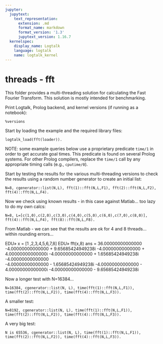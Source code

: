 ```yaml
---
jupyter:
  jupytext:
    text_representation:
      extension: .md
      format_name: markdown
      format_version: '1.3'
      jupytext_version: 1.16.7
  kernelspec:
    display_name: Logtalk
    language: logtalk
    name: logtalk_kernel
---
```


<!--
________________________________________________________________________

This file is part of Logtalk <https://logtalk.org/>  
SPDX-FileCopyrightText: 1998-2025 Paulo Moura <pmoura@logtalk.org>  
SPDX-License-Identifier: Apache-2.0

Licensed under the Apache License, Version 2.0 (the "License");
you may not use this file except in compliance with the License.
You may obtain a copy of the License at

    http://www.apache.org/licenses/LICENSE-2.0

Unless required by applicable law or agreed to in writing, software
distributed under the License is distributed on an "AS IS" BASIS,
WITHOUT WARRANTIES OR CONDITIONS OF ANY KIND, either express or implied.
See the License for the specific language governing permissions and
limitations under the License.
________________________________________________________________________
-->

# threads - fft

This folder provides a multi-threading solution for calculating the Fast 
Fourier Transform. This solution is mostly intended for benchmarking.

Print Logtalk, Prolog backend, and kernel versions (if running as a notebook):

```logtalk
%versions
```

Start by loading the example and the required library files:

```logtalk
logtalk_load(fft(loader)).
```

NOTE: some example queries below use a proprietary predicate `time/1` in
order to get accurate goal times. This predicate is found on several Prolog
systems. For other Prolog compilers, replace the `time/1` call by any
appropriate timing calls (e.g., `cputime/0`).

Start by testing the results for the various multi-threading versions to check 
the results using a random number generator to create an initial list:

```logtalk
N=8, cgenerator::list(N,L), fft(1)::fft(N,L,F1), fft(2)::fft(N,L,F2), fft(4)::fft(N,L,F4).
```

<!--
N = 8,
L = [c(0.562342, 0.37745), c(0.448983, 0.0468073), c(0.482978, 0.81187), c(0.229581, 0.879153), c(0.39853, 0.909), c(0.248164, 0.314326), c(0.744353, 0.0665809), c(0.381964, 0.993583)],
F1 = [c(3.4969, 4.39877), c(-0.0616465, -0.866927), c(1.24514, 0.493602), c(0.929429, -0.127675), c(0.879511, -0.0689684), c(-1.10131, -0.718926), c(-1.77806, 0.322397), c(0.888774, -0.412674)],
F2 = [c(3.4969, 4.39877), c(-0.0616465, -0.866927), c(1.24514, 0.493602), c(0.929429, -0.127675), c(0.879511, -0.0689684), c(-1.10131, -0.718926), c(-1.77806, 0.322397), c(0.888774, -0.412674)],
F4 = [c(3.4969, 4.39877), c(-0.0616465, -0.866927), c(1.24514, 0.493602), c(0.929429, -0.127675), c(0.879511, -0.0689684), c(-1.10131, -0.718926), c(-1.77806, 0.322397), c(0.888774, -0.412674)]

true.
-->

Now we check using known results - in this case against Matlab... too lazy to do my own calcs:

```logtalk
N=8, L=[c(1,0),c(2,0),c(3,0),c(4,0),c(5,0),c(6,0),c(7,0),c(8,0)], fft(4)::fft(N,L,F4), fft(8)::fft(N,L,F8).
```

<!--
N = 8,
L = [c(1, 0), c(2, 0), c(3, 0), c(4, 0), c(5, 0), c(6, 0), c(7, 0), c(8, 0)],
F4 = [c(36.0, 0.0), c(-4.0, -9.65686), c(-4.0, -4.0), c(-4.0, -1.65686), c(-4.0, 0.0), c(-4.0, 1.65686), c(-4.0, 4.0), c(-4.0, 9.65686)],
F8 = [c(36.0, 0.0), c(-4.0, -9.65686), c(-4.0, -4.0), c(-4.0, -1.65686), c(-4.0, 0.0), c(-4.0, 1.65686), c(-4.0, 4.0), c(-4.0, 9.65686)]

true.
-->

From Matlab - we can see that the results are ok for 4 and 8 threads... within rounding errors...

EDU» x = [1 ,2,3,4,5,6,7,8]
EDU» fft(x,8)
ans =
 36.00000000000000                     
-4.00000000000000 + 9.65685424949238i
-4.00000000000000 + 4.00000000000000i 
-4.00000000000000 + 1.65685424949238i
-4.00000000000000                     
-4.00000000000000 - 1.65685424949238i
-4.00000000000000 - 4.00000000000000i 
-4.00000000000000 - 9.65685424949238i


Now a longer test with N=16384...

```logtalk
N=16384, cgenerator::list(N, L), time(fft(1)::fft(N,L,F1)), time(fft(2)::fft(N,L,F2)), time(fft(4)::fft(N,L,F3)).
```

<!--
% 1,540,128 inferences, 1.18 CPU in 1.27 seconds (93% CPU, 1305193 Lips)
% 16,496 inferences, 1.23 CPU in 0.77 seconds (159% CPU, 13411 Lips)
% 16,495 inferences, 1.34 CPU in 0.54 seconds (249% CPU, 12310 Lips)

N = 16384,
L = [c(0.0980332, 0.534537), c(0.783046, 0.0702899), c(0.00399351, 0.458403), c(0.332693, 0.365153), c(0.584027, 0.271888), c(0.0550958, 0.545072), c(0.190854, 0.288811), c(0.0521769, 0.123861), c(..., ...)|...],
F1 = [c(8174.33, 8219.08), c(-20.8685, -26.0953), c(25.668, 53.9194), c(-27.0944, 19.5957), c(21.5431, -19.3457), c(29.1652, -14.5477), c(-9.71613, -11.4724), c(-30.8867, -26.4551), c(..., ...)|...],
F2 = [c(8174.33, 8219.08), c(-20.8685, -26.0953), c(25.668, 53.9194), c(-27.0944, 19.5957), c(21.5431, -19.3457), c(29.1652, -14.5477), c(-9.71613, -11.4724), c(-30.8867, -26.4551), c(..., ...)|...],
F3 = [c(8174.33, 8219.08), c(-20.8685, -26.0953), c(25.668, 53.9194), c(-27.0944, 19.5957), c(21.5431, -19.3457), c(29.1652, -14.5477), c(-9.71613, -11.4724), c(-30.8867, -26.4551), c(..., .

true.
-->

A smaller test:

```logtalk
N=8192, cgenerator::list(N, L), time(fft(1)::fft(N,L,F1)), time(fft(2)::fft(N,L,F2)), time(fft(4)::fft(N,L,F3)).
```

<!--
% 720,928 inferences, 0.55 CPU in 0.58 seconds (94% CPU, 1310778 Lips)
% 8,304 inferences, 0.55 CPU in 0.33 seconds (166% CPU, 15098 Lips)
% 8,304 inferences, 0.59 CPU in 0.24 seconds (241% CPU, 14075 Lips)

N = 8192,
L = [c(0.108653, 0.130382), c(0.299788, 0.366249), c(0.797314, 0.0934765), c(0.618671, 0.557751), c(0.23189, 0.736263), c(0.157462, 0.455775), c(0.398063, 0.128278), c(0.0265977, 0.540345), c(..., ...)|...],
F1 = [c(4119.95, 4113.57), c(-11.2542, 19.0867), c(29.8736, 13.7454), c(2.13094, -50.7658), c(-35.5401, 2.62093), c(-19.7409, 38.7919), c(28.3842, 56.9097), c(-11.8783, 8.50143), c(..., ...)|...],
F2 = [c(4119.95, 4113.57), c(-11.2542, 19.0867), c(29.8736, 13.7454), c(2.13094, -50.7658), c(-35.5401, 2.62093), c(-19.7409, 38.7919), c(28.3842, 56.9097), c(-11.8783, 8.50143), c(..., ...)|...],
F3 = [c(4119.95, 4113.57), c(-11.2542, 19.0867), c(29.8736, 13.7454), c(2.13094, -50.7658), c(-35.5401, 2.62093), c(-19.7409, 38.7919), c(28.3842, 56.9097), c(-11.8783, 8.50143), c(..., ...)|...]

true.
-->

A very big test:

```logtalk
N is 65536, cgenerator::list(N, L), time(fft(1)::fft(N,L,F1)), time(fft(2)::fft(N,L,F2)), time(fft(4)::fft(N,L,F3)).
```

<!--
% 6,946,848 inferences, 5.91 CPU in 6.42 seconds (92% CPU, 1175440 Lips)
% 65,648 inferences, 6.03 CPU in 3.80 seconds (159% CPU, 10887 Lips)
% 65,648 inferences, 6.31 CPU in 2.54 seconds (249% CPU, 10404 Lips)

N = 65536,
L = [c(0.416673, 0.410381), c(0.340778, 0.930646), c(0.373208, 0.0208154), c(0.853131, 0.265193), c(0.661878, 0.674402), c(0.99455, 0.599138), c(0.109308, 0.617546), c(0.187351, 0.0837411), c(..., ...)|...],
F1 = [c(32814.3, 32830.9), c(125.184, 70.4444), c(-100.912, 55.0937), c(3.58732, -131.877), c(107.255, 2.85792), c(-128.124, 25.6776), c(56.3197, -29.6811), c(-66.6174, -108.857), c(..., ...)|...],
F2 = [c(32814.3, 32830.9), c(125.184, 70.4444), c(-100.912, 55.0937), c(3.58732, -131.877), c(107.255, 2.85792), c(-128.124, 25.6776), c(56.3197, -29.6811), c(-66.6174, -108.857), c(..., ...)|...],
F3 = [c(32814.3, 32830.9), c(125.184, 70.4444), c(-100.912, 55.0937), c(3.58732, -131.877), c(107.255, 2.85792), c(-128.124, 25.6776), c(56.3197, -29.6811), c(-66.6174, -108.857), c(..., ...)|...]

true.
-->
